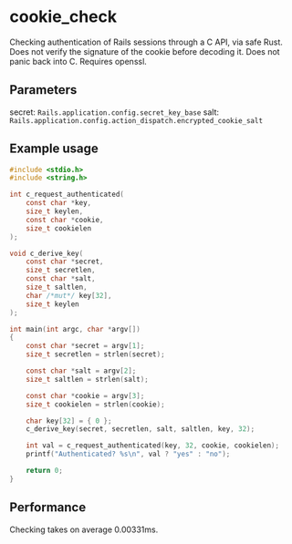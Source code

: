 # cookie_check

Checking authentication of Rails sessions through a C API, via safe Rust. Does not verify the signature of the cookie before decoding it. Does not panic back into C. Requires openssl.

## Parameters

secret: `Rails.application.config.secret_key_base`
salt: `Rails.application.config.action_dispatch.encrypted_cookie_salt`

## Example usage

```c
#include <stdio.h>
#include <string.h>

int c_request_authenticated(
    const char *key,
    size_t keylen,
    const char *cookie,
    size_t cookielen
);

void c_derive_key(
    const char *secret,
    size_t secretlen,
    const char *salt,
    size_t saltlen,
    char /*mut*/ key[32],
    size_t keylen
);

int main(int argc, char *argv[])
{
    const char *secret = argv[1];
    size_t secretlen = strlen(secret);

    const char *salt = argv[2];
    size_t saltlen = strlen(salt);

    const char *cookie = argv[3];
    size_t cookielen = strlen(cookie);

    char key[32] = { 0 };
    c_derive_key(secret, secretlen, salt, saltlen, key, 32);

    int val = c_request_authenticated(key, 32, cookie, cookielen);
    printf("Authenticated? %s\n", val ? "yes" : "no");

    return 0;
}
```

## Performance

Checking takes on average 0.00331ms.
